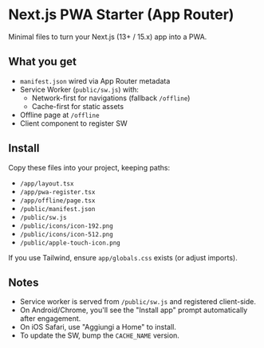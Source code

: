 # Next.js PWA Starter (App Router)

Minimal files to turn your Next.js (13+ / 15.x) app into a PWA.

## What you get
- `manifest.json` wired via App Router metadata
- Service Worker (`public/sw.js`) with:
  - Network-first for navigations (fallback `/offline`)
  - Cache-first for static assets
- Offline page at `/offline`
- Client component to register SW

## Install
Copy these files into your project, keeping paths:
- `/app/layout.tsx`
- `/app/pwa-register.tsx`
- `/app/offline/page.tsx`
- `/public/manifest.json`
- `/public/sw.js`
- `/public/icons/icon-192.png`
- `/public/icons/icon-512.png`
- `/public/apple-touch-icon.png`

If you use Tailwind, ensure `app/globals.css` exists (or adjust imports).

## Notes
- Service worker is served from `/public/sw.js` and registered client-side.
- On Android/Chrome, you'll see the "Install app" prompt automatically after engagement.
- On iOS Safari, use "Aggiungi a Home" to install.
- To update the SW, bump the `CACHE_NAME` version.
